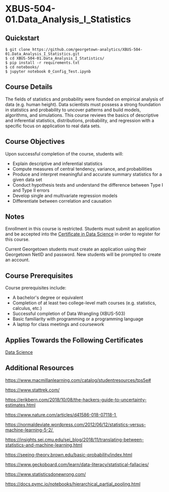 # XBUS-504-01.Data_Analysis_I_Statistics

## Quickstart
```
$ git clone https://github.com/georgetown-analytics/XBUS-504-01.Data_Analysis_I_Statistics.git
$ cd XBUS-504-01.Data_Analysis_I_Statistics/
$ pip install -r requirements.txt
$ cd notebooks/
$ jupyter notebook 0_Config_Test.ipynb
```

## Course Details
The fields of statistics and probability were founded on empirical analysis of data (e.g. human height). Data scientists must possess a strong foundation in statistics and probability to uncover patterns and build models, algorithms, and simulations. This course reviews the basics of descriptive and inferential statistics, distributions, probability, and regression with a specific focus on application to real data sets. 

## Course Objectives
Upon successful completion of the course, students will:

* Explain descriptive and inferential statistics
* Compute measures of central tendency, variance, and probabilities 
* Produce and interpret meaningful and accurate summary statistics for a given data set
* Conduct hypothesis tests and understand the difference between Type I and Type II errors
* Develop single and multivariate regression models
* Differentiate between correlation and causation
 

## Notes
Enrollment in this course is restricted. Students must submit an application and be accepted into the [Certificate in Data Science](http://scs.georgetown.edu/programs_nc/CE0124/data-analytics) in order to register for this course.

Current Georgetown students must create an application using their Georgetown NetID and password. New students will be prompted to create an account.

## Course Prerequisites
Course prerequisites include:

* A bachelor's degree or equivalent
* Completion of at least two college-level math courses (e.g. statistics, calculus, etc.)
* Successful completion of Data Wrangling (XBUS-503)
* Basic familiarity with programming or a programming language
* A laptop for class meetings and coursework

## Applies Towards the Following Certificates
[Data Science](http://scs.georgetown.edu/programs/11193156&)

## Additional Resources
https://www.macmillanlearning.com/catalog/studentresources/tps5e#

https://www.stattrek.com/

https://erikbern.com/2018/10/08/the-hackers-guide-to-uncertainty-estimates.html

https://www.nature.com/articles/d41586-018-07118-1 

https://normaldeviate.wordpress.com/2012/06/12/statistics-versus-machine-learning-5-2/ 

https://insights.sei.cmu.edu/sei_blog/2018/11/translating-between-statistics-and-machine-learning.html

https://seeing-theory.brown.edu/basic-probability/index.html

https://www.geckoboard.com/learn/data-literacy/statistical-fallacies/

https://www.statisticsdonewrong.com/

https://docs.pymc.io/notebooks/hierarchical_partial_pooling.html
